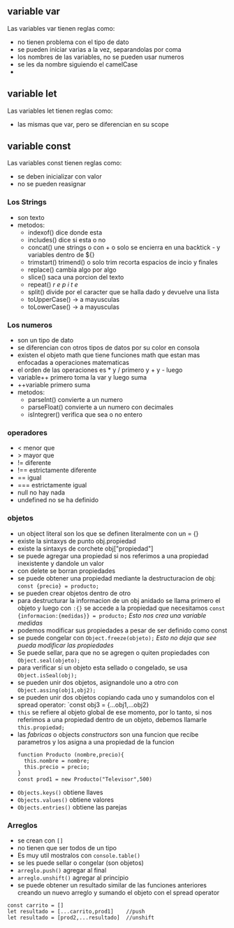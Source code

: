## variable var
Las variables var tienen reglas como:

- no tienen problema con el tipo de dato
- se pueden iniciar varias a la vez, separandolas por coma
- los nombres de las variables, no se pueden usar numeros 
- se les da nombre siguiendo el camelCase
- 
## variable let
Las variables let tienen reglas como:

- las mismas que var, pero se diferencian en su scope
## variable const
Las variables const tienen reglas como:

- se deben inicializar con valor
- no se pueden reasignar
  
### Los Strings
- son texto
- metodos:
  - indexof() dice donde esta
  - includes() dice si esta o no 
  - concat() une strings o con + o solo se encierra en una backtick - y variables dentro de ${}
  - trimstart() trimend() o solo trim recorta espacios de incio y finales
  -  replace() cambia algo por algo
  -  slice() saca una porcion del texto
  -  repeat()  _r e p i t e_  
  -  split() divide por el caracter que se halla dado y devuelve una lista
  -  toUpperCase() -> a mayusculas
  -  toLowerCase() -> a mayusculas
### Los numeros
  - son un tipo de dato
  - se diferencian con otros tipos de datos por su color en consola
  - existen el objeto math que tiene funciones math que estan mas enfocadas a operaciones matematicas
  - el orden de las operaciones es * y / primero y + y - luego
  - variable++ primero toma la var y luego suma
  - ++variable primero suma
  - metodos:
    - parseInt() convierte a un numero
    - parseFloat() convierte a un numero con decimales
    - isIntegrer() verifica que sea o no entero

### operadores
  - < menor que
  - \> mayor que    
  - != diferente
  - !== estrictamente diferente
  - == igual
  - === estrictamente igual
  - null no hay nada
  - undefined no se ha definido
  
### objetos
  - un object literal son los que se definen literalmente con un = {}
  - existe la sintaxys de punto obj.propiedad
  - existe la sintaxys de corchete obj["propiedad"]
  - se puede agregar una propiedad si nos referimos a una propiedad inexistente y dandole un valor
  - con delete se borran propiedades
  - se puede obtener una propiedad mediante la destructuracion de obj: `const {precio} = producto;`
  - se pueden crear objetos dentro de otro
  - para destructurar la informacion de un obj anidado se llama primero el objeto y luego con `:{}` se accede a la propiedad que necesitamos `const {informacion:{medidas}} = producto;` _Esto nos crea una variable medidas_
  - podemos modificar sus propiedades a pesar de ser definido como const
  - se puede congelar con `Object.freeze(objeto);` _Esto no deja que see pueda modificar las propiedades_
  - Se puede sellar, para que no se agregen o quiten propiedades con `Object.seal(objeto);`
  - para verificar si un objeto esta sellado o congelado, se usa `Object.isSeal(obj);` 
  - se pueden unir dos objetos, asignandole uno a otro con `Object.assing(obj1,obj2);`
  - se pueden unir dos objetos copiando cada uno y sumandolos con el spread operator: `const obj3 = {...obj1,...obj2}
  - `this` se refiere al objeto global de ese momento, por lo tanto, si nos referimos a una propiedad dentro de un objeto, debemos llamarle `this.propiedad;`
  - las _fabricas_ o objects _constructors_ son una funcion que recibe parametros y los asigna a una propiedad de la funcion
    ```
    function Producto (nombre,precio){
      this.nombre = nombre;
      this.precio = precio;
    } 
    const prod1 = new Producto("Televisor",500)
    ```
  - `Objects.keys()` obtiene llaves
  - `Objects.values()` obtiene valores
  - `Objects.entries()` obtiene las parejas

### Arreglos
  - se crean con `[]`
  - no tienen que ser todos de un tipo
  - Es muy util mostralos con `console.table()`
  - se les puede sellar o congelar (son objetos)
  - `arreglo.push()` agregar al final
  - `arreglo.unshift()` agregar al principio
  - se puede obtener un resultado similar de las funciones anteriores creando un nuevo arreglo y sumando el objeto con el spread operator
  ```
  const carrito = []
  let resultado = [...carrito,prod1]    //push
  let resultado = [prod2,...resultado]  //unshift
  ``` 